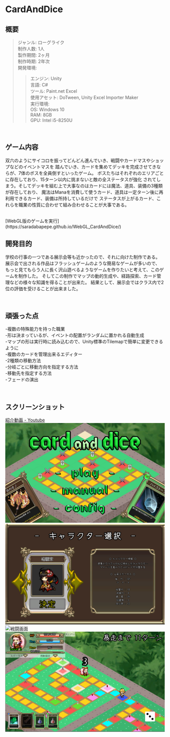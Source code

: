 # CardAndDice
## 概要<br>
>ジャンル: ローグライク<br> 
>制作人数: 1人<br>
>製作期間: 2ヶ月<br>
>制作時期: 2年次<br>
>開発環境:<br>
>>エンジン: Unity<br>
>>言語: C#<br>
>>ツール: Paint.net Excel<br>
>>使用アセット: DoTween, Unity Excel Importer Maker<br>
>実行環境:<br>
>>OS: Windows 10<br>
>>RAM: 8GB<br>
>>GPU: Intel i5-8250U<br>  

<br>

## ゲーム内容<br>
双六のようにサイコロを振ってどんどん進んでいき、戦闘やカードマスやショップなどのイベントマスを
踏んでいき、カードを集めてデッキを完成させてきならが、7体のボスを全員倒すといったゲーム。
ボスたちはそれぞれのエリアごとに存在しており、15ターン以内に挑まないと敵の全ステータスが強化
されてしまう。そしてデッキを組む上で大事なのはカードには魔法、道具、装備の3種類が存在しており、
魔法はManaを消費して使うカード、道具は一定ターン後に再利用できるカード、装備は所持しているだけで
ステータスが上がるカード、これらを職業の性質に合わせて組み合わせることが大事である。<br>

<br>
[WebGL版のゲームを実行](https://saradabapepe.github.io/WebGL_CardAndDice/)
<br>

## 開発目的<br>
学校の行事の一つである展示会等も近かったので、それに向けた制作である。
展示会で出される作品はフラッシュゲームのような簡易なゲームが多いので、
もっと見てもらう人に長く沢山遊べるようなゲームを作りたいと考えて、このゲームを制作した。
そしてこの制作でマップの動的生成や、経路探索、カード管理などの様々な知識を得ることが出来た。
結果として、展示会ではクラス内で2位の評価を受けることが出来ました。<br>

<br>

## 頑張った点<br>
-複数の特殊能力を持った職業<br>
-形は決まっているが、イベントの配置がランダムに置かれる自動生成<br>
	-マップの形は実行時に読み込むので、Unity標準のTilemapで簡単に変更できるように<br>
-複数のカードを管理出来るエディター<br>
-2種類の移動方法<br>
	-分岐ごとに移動方向を指定する方法<br>
	-移動先を指定する方法<br>
-フェードの演出<br>

<br>

## スクリーンショット<br>
[紹介動画 - Youtube](https://www.youtube.com/watch?v=WkhDCEypmUI)<br>
![タイトル](ScreenShot/s1.png)
![職業選択](ScreenShot/s2.png)
![戦闘画面](ScreenShot/s3.png)
![マップ移動](ScreenShot/s4.png)

